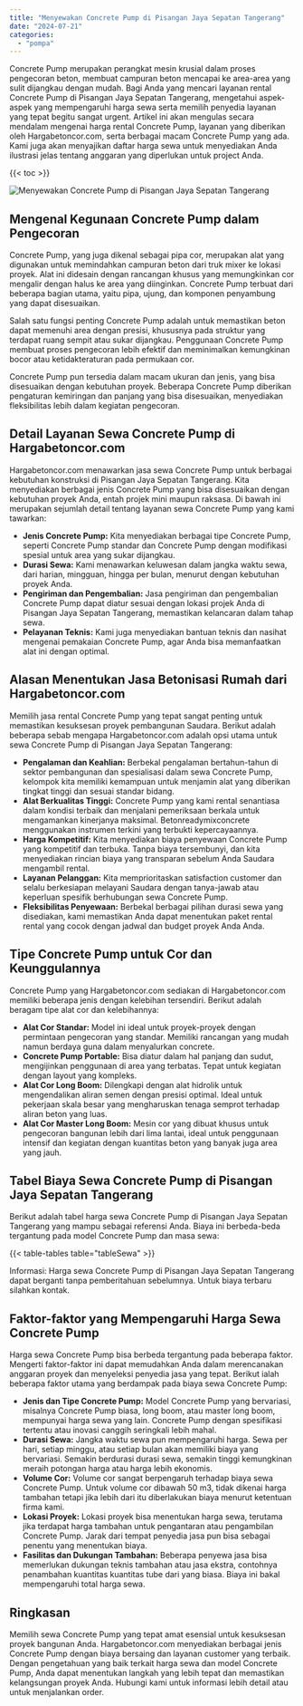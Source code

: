```yaml
---
title: "Menyewakan Concrete Pump di Pisangan Jaya Sepatan Tangerang"
date: "2024-07-21"
categories: 
  - "pompa"
---
```




Concrete Pump merupakan perangkat mesin krusial dalam proses pengecoran beton, membuat campuran beton mencapai ke area-area yang sulit dijangkau dengan mudah. Bagi Anda yang mencari layanan rental Concrete Pump di Pisangan Jaya Sepatan Tangerang, mengetahui aspek-aspek yang mempengaruhi harga sewa serta memilih penyedia layanan yang tepat begitu sangat urgent. Artikel ini akan mengulas secara mendalam mengenai harga rental Concrete Pump, layanan yang diberikan oleh Hargabetoncor.com, serta berbagai macam Concrete Pump yang ada. Kami juga akan menyajikan daftar harga sewa untuk menyediakan Anda ilustrasi jelas tentang anggaran yang diperlukan untuk project Anda.

{{< toc >}}

![Menyewakan Concrete Pump di Pisangan Jaya Sepatan Tangerang](https://hargareadymixid.github.io/pompa/concrete-pump%20(26).png)

## Mengenal Kegunaan Concrete Pump dalam Pengecoran

Concrete Pump, yang juga dikenal sebagai pipa cor, merupakan alat yang digunakan untuk memindahkan campuran beton dari truk mixer ke lokasi proyek. Alat ini didesain dengan rancangan khusus yang memungkinkan cor mengalir dengan halus ke area yang diinginkan. Concrete Pump terbuat dari beberapa bagian utama, yaitu pipa, ujung, dan komponen penyambung yang dapat disesuaikan.

Salah satu fungsi penting Concrete Pump adalah untuk memastikan beton dapat memenuhi area dengan presisi, khususnya pada struktur yang terdapat ruang sempit atau sukar dijangkau. Penggunaan Concrete Pump membuat proses pengecoran lebih efektif dan meminimalkan kemungkinan bocor atau ketidakteraturan pada permukaan cor.

Concrete Pump pun tersedia dalam macam ukuran dan jenis, yang bisa disesuaikan dengan kebutuhan proyek. Beberapa Concrete Pump diberikan pengaturan kemiringan dan panjang yang bisa disesuaikan, menyediakan fleksibilitas lebih dalam kegiatan pengecoran.

## Detail Layanan Sewa Concrete Pump di Hargabetoncor.com

Hargabetoncor.com menawarkan jasa sewa Concrete Pump untuk berbagai kebutuhan konstruksi di Pisangan Jaya Sepatan Tangerang. Kita menyediakan berbagai jenis Concrete Pump yang bisa disesuaikan dengan kebutuhan proyek Anda, entah projek mini maupun raksasa. Di bawah ini merupakan sejumlah detail tentang layanan sewa Concrete Pump yang kami tawarkan:

- **Jenis Concrete Pump:** Kita menyediakan berbagai tipe Concrete Pump, seperti Concrete Pump standar dan Concrete Pump dengan modifikasi spesial untuk area yang sukar dijangkau.
- **Durasi Sewa:** Kami menawarkan keluwesan dalam jangka waktu sewa, dari harian, mingguan, hingga per bulan, menurut dengan kebutuhan proyek Anda.
- **Pengiriman dan Pengembalian:** Jasa pengiriman dan pengembalian Concrete Pump dapat diatur sesuai dengan lokasi projek Anda di Pisangan Jaya Sepatan Tangerang, memastikan kelancaran dalam tahap sewa.
- **Pelayanan Teknis:** Kami juga menyediakan bantuan teknis dan nasihat mengenai pemakaian Concrete Pump, agar Anda bisa memanfaatkan alat ini dengan optimal.

## Alasan Menentukan Jasa Betonisasi Rumah dari Hargabetoncor.com

Memilih jasa rental Concrete Pump yang tepat sangat penting untuk memastikan kesuksesan proyek pembangunan Saudara. Berikut adalah beberapa sebab mengapa Hargabetoncor.com adalah opsi utama untuk sewa Concrete Pump di Pisangan Jaya Sepatan Tangerang:

- **Pengalaman dan Keahlian:** Berbekal pengalaman bertahun-tahun di sektor pembangunan dan spesialisasi dalam sewa Concrete Pump, kelompok kita memiliki kemampuan untuk menjamin alat yang diberikan tingkat tinggi dan sesuai standar bidang.
- **Alat Berkualitas Tinggi:** Concrete Pump yang kami rental senantiasa dalam kondisi terbaik dan menjalani pemeriksaan berkala untuk mengamankan kinerjanya maksimal. Betonreadymixconcrete menggunakan instrumen terkini yang terbukti kepercayaannya.
- **Harga Kompetitif:** Kita menyediakan biaya penyewaan Concrete Pump yang kompetitif dan terbuka. Tanpa biaya tersembunyi, dan kita menyediakan rincian biaya yang transparan sebelum Anda Saudara mengambil rental.
- **Layanan Pelanggan:** Kita memprioritaskan satisfaction customer dan selalu berkesiapan melayani Saudara dengan tanya-jawab atau keperluan spesifik berhubungan sewa Concrete Pump.
- **Fleksibilitas Penyewaan:** Berbekal berbagai pilihan durasi sewa yang disediakan, kami memastikan Anda dapat menentukan paket rental rental yang cocok dengan jadwal dan budget proyek Anda Anda.

## Tipe Concrete Pump untuk Cor dan Keunggulannya

Concrete Pump yang Hargabetoncor.com sediakan di Hargabetoncor.com memiliki beberapa jenis dengan kelebihan tersendiri. Berikut adalah beragam tipe alat cor dan kelebihannya:

- **Alat Cor Standar:** Model ini ideal untuk proyek-proyek dengan permintaan pengecoran yang standar. Memiliki rancangan yang mudah namun berdaya guna dalam menyalurkan concrete.
- **Concrete Pump Portable:** Bisa diatur dalam hal panjang dan sudut, mengijinkan penggunaan di area yang terbatas. Tepat untuk kegiatan dengan layout yang kompleks.
- **Alat Cor Long Boom:** Dilengkapi dengan alat hidrolik untuk mengendalikan aliran semen dengan presisi optimal. Ideal untuk pekerjaan skala besar yang mengharuskan tenaga semprot terhadap aliran beton yang luas.
- **Alat Cor Master Long Boom:** Mesin cor yang dibuat khusus untuk pengecoran bangunan lebih dari lima lantai, ideal untuk penggunaan intensif dan kegiatan dengan kuantitas beton yang banyak juga area yang jauh.

## Tabel Biaya Sewa Concrete Pump di Pisangan Jaya Sepatan Tangerang

Berikut adalah tabel harga sewa Concrete Pump di Pisangan Jaya Sepatan Tangerang yang mampu sebagai referensi Anda. Biaya ini berbeda-beda tergantung pada model Concrete Pump dan masa sewa:

{{< table-tables table="tableSewa" >}}

Informasi: Harga sewa Concrete Pump di Pisangan Jaya Sepatan Tangerang dapat berganti tanpa pemberitahuan sebelumnya. Untuk biaya terbaru silahkan kontak.

## Faktor-faktor yang Mempengaruhi Harga Sewa Concrete Pump

Harga sewa Concrete Pump bisa berbeda tergantung pada beberapa faktor. Mengerti faktor-faktor ini dapat memudahkan Anda dalam merencanakan anggaran proyek dan menyeleksi penyedia jasa yang tepat. Berikut ialah beberapa faktor utama yang berdampak pada biaya sewa Concrete Pump:

- **Jenis dan Tipe Concrete Pump:** Model Concrete Pump yang bervariasi, misalnya Concrete Pump biasa, long boom, atau master long boom, mempunyai harga sewa yang lain. Concrete Pump dengan spesifikasi tertentu atau inovasi canggih seringkali lebih mahal.
- **Durasi Sewa:** Jangka waktu sewa pun mempengaruhi harga. Sewa per hari, setiap minggu, atau setiap bulan akan memiliki biaya yang bervariasi. Semakin berdurasi durasi sewa, semakin tinggi kemungkinan meraih potongan harga atau harga lebih ekonomis.
- **Volume Cor:** Volume cor sangat berpengaruh terhadap biaya sewa Concrete Pump. Untuk volume cor dibawah 50 m3, tidak dikenai harga tambahan tetapi jika lebih dari itu diberlakukan biaya menurut ketentuan firma kami.
- **Lokasi Proyek:** Lokasi proyek bisa menentukan harga sewa, terutama jika terdapat harga tambahan untuk pengantaran atau pengambilan Concrete Pump. Jarak dari tempat penyedia jasa pun bisa sebagai penentu yang menentukan biaya.
- **Fasilitas dan Dukungan Tambahan:** Beberapa penyewa jasa bisa memerlukan dukungan teknis tambahan atau jasa ekstra, contohnya penambahan kuantitas kuantitas tube dari yang biasa. Biaya ini bakal mempengaruhi total harga sewa.

## Ringkasan

Memilih sewa Concrete Pump yang tepat amat esensial untuk kesuksesan proyek bangunan Anda. Hargabetoncor.com menyediakan berbagai jenis Concrete Pump dengan biaya bersaing dan layanan customer yang terbaik. Dengan pengetahuan yang baik terkait harga sewa dan model Concrete Pump, Anda dapat menentukan langkah yang lebih tepat dan memastikan kelangsungan proyek Anda. Hubungi kami untuk informasi lebih detail atau untuk menjalankan order.
